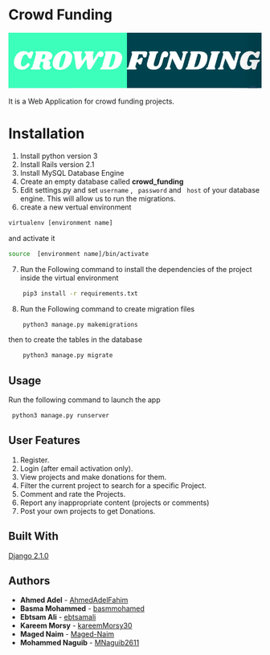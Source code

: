 # Crowd Funding 

<p align="center">
<img src="logo.png" alt="Build Status">
</p>

It is a Web Application for crowd funding projects.

# Installation

1. Install python version 3
2. Install Rails version 2.1
3. Install MySQL Database Engine
4. Create an empty database called **crowd_funding**
5. Edit settings.py and set ``username`` , `` password`` and `` host`` of your database engine. This will allow us to run the migrations.
6. create a new vertual environment 
```bash
virtualenv [environment name]
```
and activate it
```bash
source  [environment name]/bin/activate
```

7. Run the Following command to install the dependencies of the project inside the virtual environment
```bash
	pip3 install -r requirements.txt
```
8. Run the Following command to create migration files
```bash
	python3 manage.py makemigrations
```
then to create the tables in the database
```bash
	python3 manage.py migrate
```
## Usage

Run the following command to launch the app 
```bash
 python3 manage.py runserver
```

## User Features

1. Register.
2. Login (after email activation only).
3. View projects and make donations for them. 
4. Filter the current project to search for a specific Project.
5. Comment and rate the Projects.
6. Report any inappropriate content (projects or comments)
7. Post your own projects to get Donations.

## Built With

[Django 2.1.0](https://www.djangoproject.com/)
## Authors

* **Ahmed Adel**      - [AhmedAdelFahim](https://github.com/AhmedAdelFahim)
* **Basma Mohammed**  - [basmmohamed](https://github.com/basmmohamed)
* **Ebtsam Ali**      - [ebtsamali](https://github.com/ebtsamali)
* **Kareem Morsy**    - [kareemMorsy30 ](https://github.com/kareemMorsy30)
* **Maged Naim**      - [Maged-Naim ](https://github.com/Maged-Naim)
* **Mohammed Naguib** - [MNaguib2611](https://github.com/MNaguib2611)
